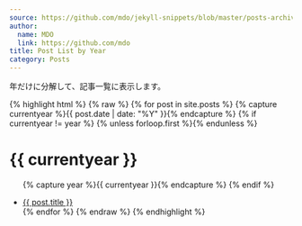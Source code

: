 ```yaml
---
source: https://github.com/mdo/jekyll-snippets/blob/master/posts-archive-by-year.html
author:
  name: MDO
  link: https://github.com/mdo
title: Post List by Year
category: Posts
---
```


年だけに分解して、記事一覧に表示します。

{% highlight html %}
{% raw %}
{% for post in site.posts %}
  {% capture currentyear %}{{ post.date | date: "%Y" }}{% endcapture %}
  {% if currentyear != year %}
    {% unless forloop.first %}</ul>{% endunless %}
    <h1>{{ currentyear }}</h1>
    <ul>
    {% capture year %}{{ currentyear }}{% endcapture %}
  {% endif %}
  <li><a href="{{ post.url }}">{{ post.title }}</a></li>
{% endfor %}
{% endraw %}
{% endhighlight %}
